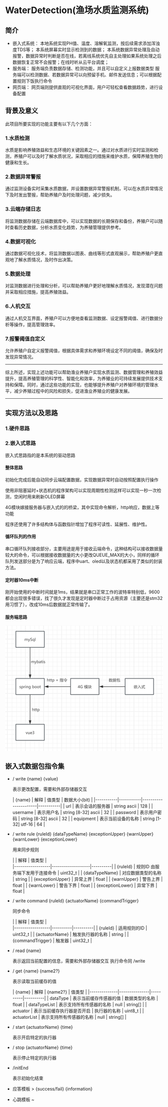 # WaterDetection(渔场水质监测系统)

## 简介

- 嵌入式系统：
  本地系统实现PH值、温度、溶解氧监测，按后续需求添加浑浊度TDS等；
  本系统屏幕实时显示检测到的数据；
  本系统数据异常处理及自动报警，数据异常时判断是否在线，若离线系统优先自主处理如果系统处理之后数据恢复正常不会报警；在线时听从云平台调度；
- 服务端：
  服务端负责数据存储、检测功能，并且可以自定义上报数据类型
  服务端可以检测数据、若数据异常可以向预留手机、邮件发送信息；可以根据配置规则下饭执行命令
- 网页端：
  网页端则提供直观的可视化界面，用户可轻松查看数据趋势，进行设备配置

## 背景及意义

此项目所要实现的功能主要有以下几个方面：

### 1.水质检测

水质是影响养殖效益和生态环境的关键因素之一。通过对水质进行实时监测和检测，养殖户可以及时了解水质状况，采取相应的措施来维护水质，保障养殖生物的健康和生长。

### 2.数据异常警报

通过监测设备实时采集水质数据，并设置数据异常警报机制，可以在水质异常情况下及时发出警报，帮助养殖户及时处理问题，减少损失。

### 3.云端存储日志

将监测数据存储在云端数据库中，可以实现数据的长期保存和备份，养殖户可以随时查看历史数据，分析水质变化趋势，为养殖管理提供参考。

### 4.数据可视化

通过数据可视化技术，将监测数据以图表、曲线等形式直观展示，帮助养殖户更直观地了解水质情况，及时作出决策。

### 5.数据处理

对监测数据进行处理和分析，可以帮助养殖户更好地理解水质情况，发现潜在问题并采取相应措施，提高养殖效益。

### 6.人机交互

通过人机交互界面，养殖户可以方便地查看监测数据、设定报警阈值、进行数据分析等操作，提高管理效率。

### 7.报警阈值自定义

允许养殖户自定义报警阈值，根据具体需求和养殖环境设定不同的阈值，确保及时发现异常情况。

___

综上所述，实现上述功能可以帮助渔业养殖户实现水质监测、数据管理和养殖效益提升，提高养殖管理的科学性、智能化和效率，为养殖业的可持续发展提供技术支持和保障。同时，通过这些功能的实现，也能够提升养殖户对养殖环境的管理水平，减少养殖过程中的风险和损失，促进渔业养殖业的健康发展。

___

## 实现方法以及思路

### 1.硬件思路

### 2.嵌入式思路

嵌入式思路指的是本系统的驱动思路

#### 整体思路

初始化完成后能自动同步云端配置数据，实现数据异常时自动按照配置执行操作

使用非阻塞延时+状态机的程序架构可以实现周期性检测这样可以实现一秒一次检测，空闲时用来刷新OLED屏幕

4G模块嫁接服务器与嵌入式的的桥梁，其中实现命令解析，http响应，数据上等功能

程序还使用了许多结构体与函数指针增加了程序可读性、延展性、维护性。

#### 循环队列的作用

串口循环队列接收部分，主要用途是用于接收云端命令，这种结构可以接收数据量较大的命令，可以根据接收数据量的大小更改QUEUE_MAX的大小，同样的循环队列发送部分是为了响应云端，程序中uart、oled以及状态机都采用了类似的封装方法。

#### 定时器10ms中断

刚开始使用的中断时间就是1ms，结果就是串口正常工作的波特率特别低，9600都会出现很多错误，找了很久才发现是定时器中断过于占用资源（主要还是stm32用习惯了），改成10ms后数据就正常传输了。

#### 服务端思路

![img.png](other/img.png)

## 嵌入式数据包指令集

- / write {name} {value}

  表示更改配置，需要和外部存储器交互

  | {name}    | 解释        | 值类型                  | 数据大小(bit) |
      |-----------|-----------|----------------------|-----------|
  | url       | 表示会话的服务器  | string ascii         | 128       |
  | username  | 表示用户名     | string [8-32] ascii  | 32        |
  | password  | 表示用户密码    | string [8-32] ascii  | 32        |
  | equipment | 表示当前设备的名称 | string [1-32] utf-16 | 64        |

- / write rule {ruleId} {dataTypeName} {exceptionUpper} {warnUpper} {warnLower} {exceptionLower}

  用来同步规则

  |                  | 解释                | 值类型      |  
                                  |------------------|-------------------|----------|
  | {ruleId}         | 规则ID 由服务端下发用于连接命令 | uint32_t |
  | {dataTypeName}   | 对应数据类型的名称         | string   |
  | {exceptionUpper} | 异常上界              | float    |
  | {warnUpper}      | 警告上界              | float    |
  | {warnLower}      | 警告下界              | float    |
  | {exceptionLower} | 异常下界              | float    |

- / write command {ruleId} {actuatorName} {commandTrigger}

  同步命令

  |                  | 解释       | 值类型      |  
                                  |------------------|----------|----------|
  | {ruleId}         | 适用规则的ID  | uint32_t |
  | {actuatorName}   | 触发执行器的名称 | string   |
  | {commandTrigger} | 触发器      | uint32_t |


- / read {name}

  表示返回当前配置的信息，需要和外部存储器交互 执行命令同 /write

- / get {name} {name2?}

  表示读取当前缓存的值

  | {name}       | 解释            | {name2?} | 值类型      |
                      |--------------|---------------|----------|----------|
  | dataType     | 表示当前缓存传感器的值   | 数据类型的名称  | float    | 
  | dataTypeList | 表示支持所有传感器的名称  | null     | string[] |
  | actuator     | 表示当前缓存执行器是否开启 | 执行器的名称   | uint8_t  | 
  | actuatorList | 表示支持所有传感器的名称  | null     | string[] |

- / start {actuatorName} {time}

  表示开启特定的执行器

- / stop {actuatorName} {time}

  表示停止特定的执行器

- /initEnd
 
  表示初始化结束

- 应答模板 > {success/fail} {information}
- 心跳模板 ~